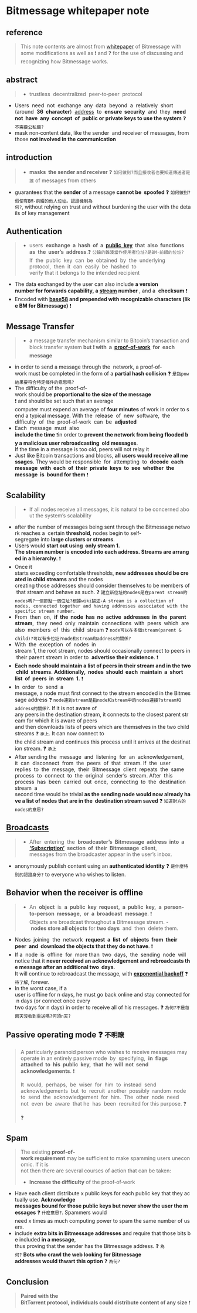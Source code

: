 # Bitmessage whitepaper note
## reference
> This note contents are almost from [whitepaper](https://bitmessage.org/bitmessage.pdf) of Bitmessage with some modifications as well as :exclamation: and :question: for the use of discussing and recognizing how Bitmessage works.

## abstract
> - trustless  decentralized  peer‐to‐peer  protocol
- Users  need  not 
exchange  any  data  beyond  a  relatively  short  (around  **36  character**) 
[address](https://bitmessage.org/wiki/Address)  to  **ensure  security**  and  they  **need  not  have  any  concept  of 
public or private keys to use the system** :question: ```不需要公私鑰?```
- mask non‐content data, like the sender  and receiver of messages, from 
those **not involved in the communication**

## introduction
> - **masks 
the sender and receiver** :question: ```如何做到?而且接收者也要知道傳送者是誰``` of messages from others
- guarantees that the **sender** of a message **cannot be 
spoofed** :question: ```如何做到?假使有BM-前綴的他人位址。認證機制為何?```, without relying on trust and without burdening the user with the details of key management

## Authentication
> - users  **exchange  a  hash  of  a  [public  key](https://bitmessage.org/wiki/Public_key_to_bitmessage_address)  that  also  functions  as  the  user’s 
address**.:question: ```公鑰的雜湊當作使用者位址?是BM-前綴的位址?```  If  the  public  key  can  be  obtained  by  the  underlying  protocol,  then  it  can  easily  be  hashed  to 
verify that it belongs to the intended recipient
- The data exchanged by the user can also include **a version 
number for forwards capability, a [stream](https://bitmessage.org/wiki/Stream) number** , and a 
**checksum** :exclamation:
- Encoded with **[base58](https://zh.wikipedia.org/wiki/Base58) and prepended with recognizable characters (like BM for Bitmessage)** :exclamation:

## Message Transfer
> - a message transfer mechanism similar to Bitcoin’s transaction and block transfer system **but :exclamation: with  a  [proof‐of‐work](https://bitmessage.org/wiki/Proof_of_work)  for  each  message**
- in order to send a message through the 
network, a proof‐of‐work must be completed in the form of a **partial hash collision** :question: ```是指pow結果要符合特定條件的意思嗎?```
- The difficulty of the 
proof‐of‐work should be **proportional to the size of the message** :exclamation: and should be set such that an average 
computer must expend an average of **four minutes** of work in order to send a typical message. With the 
release  of  new  software,  the  difficulty  of  the  proof‐of‐work  can  be  **adjusted**
- Each  message  must  also 
**include the time** :exclamation:in order to **prevent the network from being flooded by a malicious user rebroadcasting 
old messages**. If the time in a message is too old, peers will not relay it
- Just like Bitcoin transactions and blocks, **all users would receive all messages**. They would be responsible 
for  attempting  to  **decode  each  message  with  each  of  their  private  keys  to  see  whether  the  message  is 
bound for them** :exclamation:

## Scalability
> - If all nodes receive all messages, it is natural to be concerned about the system’s scalability
-  after the number of messages being sent through the Bitmessage network reaches a 
certain **threshold**, nodes begin to self‐segregate into **large clusters or streams**.
- Users would **start out using 
only stream 1. The stream number is encoded into each address. Streams are arranged in a hierarchy**. :exclamation:
- Once it 
starts exceeding comfortable thresholds, **new addresses should be created in child streams** and the nodes 
creating those addresses should consider themselves to be members of that stream and behave as such. :question: ```建立新位址的nodes是在parent stream的nodes嗎?一個節點一個位址?根據wiki描述-A stream is a collection of nodes, connected together and having addresses associated with the specific stream number.```
- From  then  on,  **if  the  node  has  no  active  addresses  in  the  parent  stream**,  they  need  only  maintain 
connections  with  peers  which  are  also  members  of  this  child  stream :question: ```node可以在多個stream(parent & child)?可以有多位址?node和stream和address的關係?```
- With  the  exception  of  nodes  in 
stream 1, the root stream, nodes should occasionally connect to peers in their parent stream in order to 
**advertise their existence**. :exclamation:
- **Each node should maintain a list of peers in their stream and in the two child 
streams**. **Additionally,  nodes  should  each  maintain  a  short  list  of  peers  in  stream  1.** :exclamation:
- In  order  to  send  a 
message, a node must first connect to the stream encoded in the Bitmessage address :question: ```node連到stream是指node和stream中的nodes連接?stream和address的關係?```. If it is not aware of 
any peers in the destination stream, it connects to the closest parent stream for which it is aware of peers 
and then downloads lists of peers which are themselves in the two child streams :question: ```承上```. It can now connect to 
the child stream and continues this process until it arrives at the destination stream. :question: ```承上```
- After sending the 
message  and  listening  for  an  acknowledgement,  it  can  disconnect  from  the  peers  of  that  stream. If  the 
user  replies  to  the  message,  their  Bitmessage  client  repeats  the  same  process  to  connect  to  the  original 
sender’s  stream. After  this  process  has  been  carried  out  once,  connecting  to  the  destination  stream  a 
second time would be trivial **as the sending node would now already have a list of nodes that are in the 
destination stream saved** :question: ```知道對方的nodes的意思?```

## [Broadcasts](https://bitmessage.org/wiki/Broadcast) 
> - After 
entering  the  **broadcaster’s  Bitmessage  address  into  a  [‘Subscription’](https://bitmessage.org/wiki/Subscriptions)  section  of  their  Bitmessage  client**, 
messages from the broadcaster appear in the user’s inbox.
- anonymously publish content using an **authenticated identity** :question: ```是什麼特別的認證身分?``` to everyone who wishes to listen.

## Behavior when the receiver is offline
> - An  **object**  is  **a  public  key  request,  a  public  key,  a  person‐to‐person  message,  or  a  broadcast  message**. :exclamation: Objects are broadcast throughout a Bitmessage stream.
- **nodes store all objects** for **two days**  and  then  delete them.
- Nodes  joining  the  network  **request  a  list  of  objects  from  their  peer  and 
download the objects that they do not have**. :exclamation:
- If a  node  is  offline  for  more than  two  days,  the  sending  node  will 
notice that it **never received an acknowledgement and rebroadcasts the message after an additional two 
days**. It will continue to rebroadcast the message, with **[exponential backoff](https://en.wikipedia.org/wiki/Exponential_backoff)** :question: ```待了解```, forever.
- In the worst case, if a 
user is offline for n days, he must go back online and stay connected for n days (or connect once every 
two days for n days) in order to receive all of his messages. :question: ```為何?不是每兩天沒收到重送嗎?何須n天?```

## Passive operating mode :question: ```不明瞭```
> A particularly paranoid person who wishes to receive messages may operate in an entirely passive mode 
by  specifying,  **in  flags  attached  to  his  public  key,  that  he  will  not  send  acknowledgements**. :exclamation:
>
> It  would, 
perhaps,  be  wiser  for  him  to  instead  send  acknowledgements  but  to  recruit  another  possibly  random 
node  to  send  the  acknowledgement  for  him.  The  other  node  need  not  even  be  aware  that he  has  been 
recruited for this purpose. :question:
>
> :question:

## Spam
> The existing **proof‐of‐work requirement** may be sufficient to make spamming users uneconomic. If it is 
not then there are several courses of action that can be taken:
>
> - **Increase the difficulty** of the proof‐of‐work
- Have each client distribute x public keys for each public key that they actually use. **Acknowledge 
messages bound for those public keys but never show the user the messages** :question: ```什麼意思?```. Spammers would 
need x times as much computing power to spam the same number of users.
- include **extra bits in Bitmessage addresses** and require that those bits be included **in a message**, 
thus proving that the sender has the Bitmessage address. :question: ```為何?``` **Bots who crawl the web looking for Bitmessage 
addresses would thwart this option** :question: ```為何?```

## Conclusion
> **Paired with the 
BitTorrent protocol, individuals could distribute content of any size** :exclamation:

